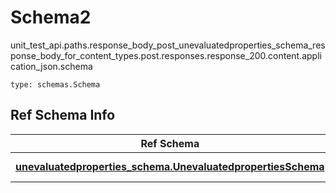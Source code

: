 # Schema2
unit_test_api.paths.response_body_post_unevaluatedproperties_schema_response_body_for_content_types.post.responses.response_200.content.application_json.schema
```
type: schemas.Schema
```

## Ref Schema Info
Ref Schema | Input Type | Output Type
---------- | ---------- | -----------
[**unevaluatedproperties_schema.UnevaluatedpropertiesSchema**](../../../../../../../../components/schema/unevaluatedproperties_schema.md) | dict, schemas.immutabledict | schemas.immutabledict
